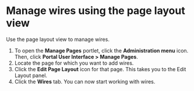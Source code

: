 # Manage wires using the page layout view

Use the page layout view to manage wires.

1.  To open the **Manage Pages** portlet, click the **Administration menu** icon. Then, click **Portal User Interface > Manage Pages**.
2.  Locate the page for which you want to add wires.
3.  Click the **Edit Page Layout** icon for that page. This takes you to the Edit Layout panel.
4.  Click the **Wires** tab. You can now start working with wires.



